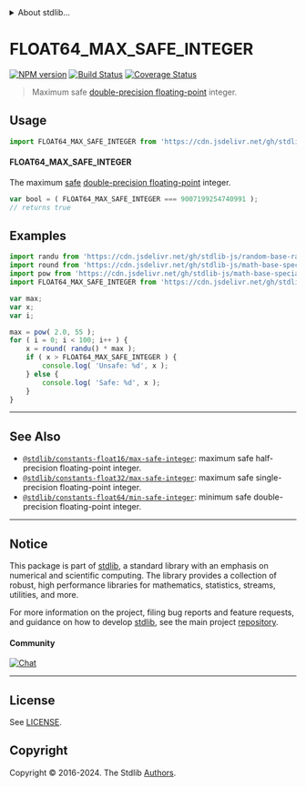 <!--

@license Apache-2.0

Copyright (c) 2018 The Stdlib Authors.

Licensed under the Apache License, Version 2.0 (the "License");
you may not use this file except in compliance with the License.
You may obtain a copy of the License at

   http://www.apache.org/licenses/LICENSE-2.0

Unless required by applicable law or agreed to in writing, software
distributed under the License is distributed on an "AS IS" BASIS,
WITHOUT WARRANTIES OR CONDITIONS OF ANY KIND, either express or implied.
See the License for the specific language governing permissions and
limitations under the License.

-->


<details>
  <summary>
    About stdlib...
  </summary>
  <p>We believe in a future in which the web is a preferred environment for numerical computation. To help realize this future, we've built stdlib. stdlib is a standard library, with an emphasis on numerical and scientific computation, written in JavaScript (and C) for execution in browsers and in Node.js.</p>
  <p>The library is fully decomposable, being architected in such a way that you can swap out and mix and match APIs and functionality to cater to your exact preferences and use cases.</p>
  <p>When you use stdlib, you can be absolutely certain that you are using the most thorough, rigorous, well-written, studied, documented, tested, measured, and high-quality code out there.</p>
  <p>To join us in bringing numerical computing to the web, get started by checking us out on <a href="https://github.com/stdlib-js/stdlib">GitHub</a>, and please consider <a href="https://opencollective.com/stdlib">financially supporting stdlib</a>. We greatly appreciate your continued support!</p>
</details>

# FLOAT64_MAX_SAFE_INTEGER

[![NPM version][npm-image]][npm-url] [![Build Status][test-image]][test-url] [![Coverage Status][coverage-image]][coverage-url] <!-- [![dependencies][dependencies-image]][dependencies-url] -->

> Maximum safe [double-precision floating-point][ieee754] integer.



<section class="usage">

## Usage

```javascript
import FLOAT64_MAX_SAFE_INTEGER from 'https://cdn.jsdelivr.net/gh/stdlib-js/constants-float64-max-safe-integer@deno/mod.js';
```

#### FLOAT64_MAX_SAFE_INTEGER

The maximum [safe][safe-integers] [double-precision floating-point][ieee754] integer.

```javascript
var bool = ( FLOAT64_MAX_SAFE_INTEGER === 9007199254740991 );
// returns true
```

</section>

<!-- /.usage -->

<section class="examples">

## Examples

<!-- eslint no-undef: "error" -->

```javascript
import randu from 'https://cdn.jsdelivr.net/gh/stdlib-js/random-base-randu@deno/mod.js';
import round from 'https://cdn.jsdelivr.net/gh/stdlib-js/math-base-special-round@deno/mod.js';
import pow from 'https://cdn.jsdelivr.net/gh/stdlib-js/math-base-special-pow@deno/mod.js';
import FLOAT64_MAX_SAFE_INTEGER from 'https://cdn.jsdelivr.net/gh/stdlib-js/constants-float64-max-safe-integer@deno/mod.js';

var max;
var x;
var i;

max = pow( 2.0, 55 );
for ( i = 0; i < 100; i++ ) {
    x = round( randu() * max );
    if ( x > FLOAT64_MAX_SAFE_INTEGER ) {
        console.log( 'Unsafe: %d', x );
    } else {
        console.log( 'Safe: %d', x );
    }
}
```

</section>

<!-- /.examples -->

<!-- C interface documentation. -->



<!-- Section for related `stdlib` packages. Do not manually edit this section, as it is automatically populated. -->

<section class="related">

* * *

## See Also

-   <span class="package-name">[`@stdlib/constants-float16/max-safe-integer`][@stdlib/constants/float16/max-safe-integer]</span><span class="delimiter">: </span><span class="description">maximum safe half-precision floating-point integer.</span>
-   <span class="package-name">[`@stdlib/constants-float32/max-safe-integer`][@stdlib/constants/float32/max-safe-integer]</span><span class="delimiter">: </span><span class="description">maximum safe single-precision floating-point integer.</span>
-   <span class="package-name">[`@stdlib/constants-float64/min-safe-integer`][@stdlib/constants/float64/min-safe-integer]</span><span class="delimiter">: </span><span class="description">minimum safe double-precision floating-point integer.</span>

</section>

<!-- /.related -->

<!-- Section for all links. Make sure to keep an empty line after the `section` element and another before the `/section` close. -->


<section class="main-repo" >

* * *

## Notice

This package is part of [stdlib][stdlib], a standard library with an emphasis on numerical and scientific computing. The library provides a collection of robust, high performance libraries for mathematics, statistics, streams, utilities, and more.

For more information on the project, filing bug reports and feature requests, and guidance on how to develop [stdlib][stdlib], see the main project [repository][stdlib].

#### Community

[![Chat][chat-image]][chat-url]

---

## License

See [LICENSE][stdlib-license].


## Copyright

Copyright &copy; 2016-2024. The Stdlib [Authors][stdlib-authors].

</section>

<!-- /.stdlib -->

<!-- Section for all links. Make sure to keep an empty line after the `section` element and another before the `/section` close. -->

<section class="links">

[npm-image]: http://img.shields.io/npm/v/@stdlib/constants-float64-max-safe-integer.svg
[npm-url]: https://npmjs.org/package/@stdlib/constants-float64-max-safe-integer

[test-image]: https://github.com/stdlib-js/constants-float64-max-safe-integer/actions/workflows/test.yml/badge.svg?branch=main
[test-url]: https://github.com/stdlib-js/constants-float64-max-safe-integer/actions/workflows/test.yml?query=branch:main

[coverage-image]: https://img.shields.io/codecov/c/github/stdlib-js/constants-float64-max-safe-integer/main.svg
[coverage-url]: https://codecov.io/github/stdlib-js/constants-float64-max-safe-integer?branch=main

<!--

[dependencies-image]: https://img.shields.io/david/stdlib-js/constants-float64-max-safe-integer.svg
[dependencies-url]: https://david-dm.org/stdlib-js/constants-float64-max-safe-integer/main

-->

[chat-image]: https://img.shields.io/gitter/room/stdlib-js/stdlib.svg
[chat-url]: https://app.gitter.im/#/room/#stdlib-js_stdlib:gitter.im

[stdlib]: https://github.com/stdlib-js/stdlib

[stdlib-authors]: https://github.com/stdlib-js/stdlib/graphs/contributors

[umd]: https://github.com/umdjs/umd
[es-module]: https://developer.mozilla.org/en-US/docs/Web/JavaScript/Guide/Modules

[deno-url]: https://github.com/stdlib-js/constants-float64-max-safe-integer/tree/deno
[deno-readme]: https://github.com/stdlib-js/constants-float64-max-safe-integer/blob/deno/README.md
[umd-url]: https://github.com/stdlib-js/constants-float64-max-safe-integer/tree/umd
[umd-readme]: https://github.com/stdlib-js/constants-float64-max-safe-integer/blob/umd/README.md
[esm-url]: https://github.com/stdlib-js/constants-float64-max-safe-integer/tree/esm
[esm-readme]: https://github.com/stdlib-js/constants-float64-max-safe-integer/blob/esm/README.md
[branches-url]: https://github.com/stdlib-js/constants-float64-max-safe-integer/blob/main/branches.md

[stdlib-license]: https://raw.githubusercontent.com/stdlib-js/constants-float64-max-safe-integer/main/LICENSE

[safe-integers]: http://www.2ality.com/2013/10/safe-integers.html

[ieee754]: https://en.wikipedia.org/wiki/IEEE_754-1985

<!-- <related-links> -->

[@stdlib/constants/float16/max-safe-integer]: https://github.com/stdlib-js/constants-float16-max-safe-integer/tree/deno

[@stdlib/constants/float32/max-safe-integer]: https://github.com/stdlib-js/constants-float32-max-safe-integer/tree/deno

[@stdlib/constants/float64/min-safe-integer]: https://github.com/stdlib-js/constants-float64-min-safe-integer/tree/deno

<!-- </related-links> -->

</section>

<!-- /.links -->
